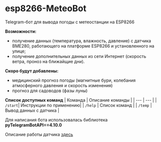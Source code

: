 # esp8266-MeteoBot
Telegram-бот для вывода погоды с метеостанции на ESP8266

**Возможности:**
- получение данных (температура, влажность, давление) с датчика BME280, работающего на платформе ESP8266 и установленного на улице;
- получение дополнительных данных из сети Интернет (скорость ветра, проноз на ближайщие дни).

**Скоро будут добавлены:**
- медицинский прогноз погоды (магнитные бури, колебания атмосферного давления и скорость изменения)
- прогноз для садоводов (фазы луны)


**Список доступных команд**
| Команда | Описание команды |
| --- | --- |
| `/start`| Инструкции по применению|
| `/help` | Список команд |
| `/temp` | Вывод данных с датчика |

Для написания бота использовалась библиотека **pyTelegramBotAPI==4.10.0**

Описание работы датчика [здесь](src/ESP_BME280_OLED/README.md)
